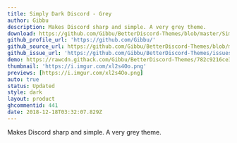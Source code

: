 ```yaml
---
title: Simply Dark Discord - Grey
author: Gibbu
description: Makes Discord sharp and simple. A very grey theme.
download: https://github.com/Gibbu/BetterDiscord-Themes/blob/master/SimplyDarkDiscord/SimplyDarkDiscord-Grey.theme.css
github_profile_url: 'https://github.com/Gibbu/'
github_source_url: https://github.com/Gibbu/BetterDiscord-Themes/blob/master/SimplyDarkDiscord/SimplyDarkDiscord-Grey.theme.css
github_issue_url: 'https://github.com/Gibbu/BetterDiscord-Themes/issues'
demo: https://rawcdn.githack.com/Gibbu/BetterDiscord-Themes/782c9216ce31b6f65767adc9cfbc6bb0200cc372/SimplyDarkDiscord/SimplyDarkDiscord-Grey.theme.css
thumbnail: 'https://i.imgur.com/xl2s4Oo.png'
previews: [https://i.imgur.com/xl2s4Oo.png]
auto: true
status: Updated
style: dark
layout: product
ghcommentid: 441
date: 2018-12-18T03:32:07.829Z
---
```

Makes Discord sharp and simple. A very grey theme.
